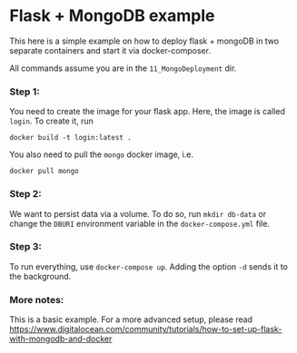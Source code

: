 # Flask + MongoDB example

This here is a simple example on how to deploy flask + mongoDB in two separate containers
and start it via docker-composer.

All commands assume you are in the `11_MongoDeployment` dir.

### Step 1:
You need to create the image for your flask app. Here, the image is called `login`.
To create it, run

```
docker build -t login:latest .
```

You also need to pull the `mongo` docker image, i.e.

```
docker pull mongo
```

### Step 2:
We want to persist data via a volume. To do so, run `mkdir db-data` or change the `DBURI` environment variable in the `docker-compose.yml` file.

### Step 3:
To run everything, use `docker-compose up`. Adding the option `-d` sends it to the background.


### More notes:
This is a basic example. For a more advanced setup, please read https://www.digitalocean.com/community/tutorials/how-to-set-up-flask-with-mongodb-and-docker
